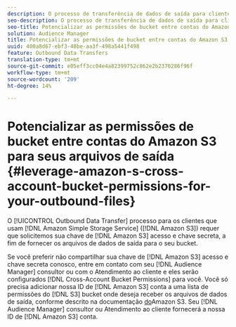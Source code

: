 ```yaml
---
description: O processo de transferência de dados de saída para clientes que usam o Amazon Simple Armazenamento Service (Amazon S3) exige que solicitemos sua chave de acesso e chave secreta do Amazon S3 para entregar os arquivos de dados de saída ao seu bucket.
seo-description: O processo de transferência de dados de saída para clientes que usam o Amazon Simple Armazenamento Service (Amazon S3) exige que solicitemos sua chave de acesso e chave secreta do Amazon S3 para entregar os arquivos de dados de saída ao seu bucket.
seo-title: Potencializar as permissões de bucket entre contas do Amazon S3 para seus arquivos de saída
solution: Audience Manager
title: Potencializar as permissões de bucket entre contas do Amazon S3 para seus arquivos de saída
uuid: 400a8d67-ebf3-48be-aa3f-498a5441f498
feature: Outbound Data Transfers
translation-type: tm+mt
source-git-commit: e05eff3cc04e4a82399752c862e2b2370286f96f
workflow-type: tm+mt
source-wordcount: '209'
ht-degree: 14%

---
```



# Potencializar as permissões de bucket entre contas do Amazon S3 para seus arquivos de saída {#leverage-amazon-s-cross-account-bucket-permissions-for-your-outbound-files}

O [!UICONTROL Outbound Data Transfer] processo para os clientes que usam [!DNL Amazon Simple Storage Service] ([!DNL Amazon S3]) requer que solicitemos sua chave de [!DNL Amazon S3] acesso e chave secreta, a fim de fornecer os arquivos de dados de saída para o seu bucket.

Se você preferir não compartilhar sua chave de [!DNL Amazon S3] acesso e chave secreta conosco, entre em contato com seu [!DNL Audience Manager] consultor ou com o Atendimento ao cliente e eles serão configurados [!DNL Cross-Account Bucket Permissions] para você. Você só precisa adicionar nossa ID de [!DNL Amazon S3] conta a uma lista de permissões do [!DNL S3] bucket onde deseja receber os arquivos de dados de saída, conforme descrito na documentação [do](https://docs.aws.amazon.com/AmazonS3/latest/dev/example-walkthroughs-managing-access-example2.html)Amazon S3. Seu [!DNL Audience Manager] consultor ou Atendimento ao cliente fornecerá a nossa ID de [!DNL Amazon S3] conta.